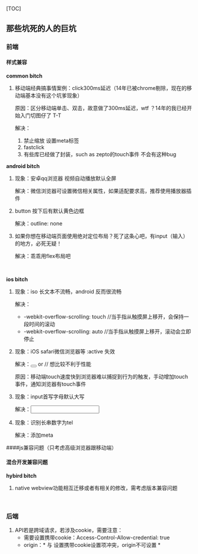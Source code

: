 [TOC]

## 那些坑死的人的巨坑

### 前端

#### 样式兼容

**common bitch**

1. 移动端经典搞事情案例：click300ms延迟（14年已被chrome剔除，现在的移动端基本没有这个坑爹现象）

   原因：区分移动端单击、双击，故意做了300ms延迟，wtf ？14年的我已经开始入门切图仔了 T-T

   解决：

   1. 禁止缩放 设置meta标签
   2. fastclick
   3. 有些库已经做了封装，such as zepto的touch事件 不会有这种bug





**android bitch**

1. 现象：安卓qq浏览器 视频自动播放默认全屏

   解决：微信浏览器可设置微信相关属性，如果适配要求高，推荐使用播放器插件

2. button 按下后有默认黄色边框

   解决：outline: none

3. 如果你想在移动端页面使用绝对定位布局？死了这条心吧，有input（输入）的地方，必死无疑！

   解决：乖乖用flex布局吧

   ​



**ios bitch**

1. 现象：iso 长文本不流畅，android 反而很流畅

   解决：

   * -webkit-overflow-scrolling: touch   //当手指从触摸屏上移开，会保持一段时间的滚动
   * -webkit-overflow-scrolling: auto  //当手指从触摸屏上移开，滚动会立即停止 

2. 现象：iOS  safari微信浏览器等 :active 失效

   解决：<button ontouchstart=""></button> or <body ontouchstart=""></body> 	// 想比较不利于性能

   原因：移动端touch速度快到浏览器难以捕捉到行为的触发，手动增加touch事件，通知浏览器有touch事件

3. 现象：input首写字母默认大写

   解决：<input type="text" autocapitalize="none">

4. 现象：识别长串数字为tel

   解决：添加meta <meta name="format-detection" content="telephone=no">



####js兼容问题（只考虑高级浏览器跟移动端）



#### 混合开发兼容问题

**hybird bitch**

1. native webview功能相互迁移或者有相关的修改，需考虑版本兼容问题

   ​

### 后端

1. API若是跨域请求，若涉及cookie，需要注意：
   * 需要设置携带cookie：Access-Control-Allow-credential: true
   * origin：* 与 设置携带cookie设置项冲突，origin不可设置 *

